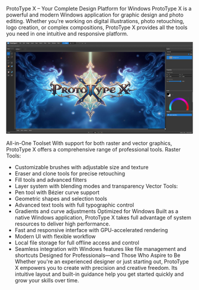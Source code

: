 ProtoType X – Your Complete Design Platform for Windows
ProtoType X is a powerful and modern Windows application for graphic design and photo editing. Whether you're working on digital illustrations, photo retouching, logo creation, or complex compositions, ProtoType X provides all the tools you need in one intuitive and responsive platform.

![Alt text](https://github.com/RubiconMedia/ProtoType-X/blob/main/programs.jpg?raw=true)

All-in-One Toolset
With support for both raster and vector graphics, ProtoType X offers a comprehensive range of professional tools.
Raster Tools:
- Customizable brushes with adjustable size and texture
- Eraser and clone tools for precise retouching
- Fill tools and advanced filters
- Layer system with blending modes and transparency
Vector Tools:
- Pen tool with Bézier curve support
- Geometric shapes and selection tools
- Advanced text tools with full typographic control
- Gradients and curve adjustments
Optimized for Windows
Built as a native Windows application, ProtoType X takes full advantage of system resources to deliver high performance.
- Fast and responsive interface with GPU-accelerated rendering
- Modern UI with flexible workflow
- Local file storage for full offline access and control
- Seamless integration with Windows features like file management and shortcuts
Designed for Professionals—and Those Who Aspire to Be
Whether you're an experienced designer or just starting out, ProtoType X empowers you to create with precision and creative freedom. Its intuitive layout and built-in guidance help you get started quickly and grow your skills over time.
